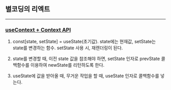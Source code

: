 ## 별코딩의 리엑트

--- 
### [useContext + Context API](https://www.youtube.com/watch?v=LwvXVEHS638&ab_channel=%EB%B3%84%EC%BD%94%EB%94%A9)

1. const[state, setState] = useState(초기값). state에는 현재값, setState는 state를 변경하는 함수. setState 사용 시, 재렌더링이 된다.

2. state를 변경할 때, 이전 state 값을 참조해야 하면, setState 인자로 prevState 콜백함수를 이용하여 newState를 리턴하도록 한다.

3. useState에 값을 받아올 때, 무거운 작업을 할 때, useState 인자로 콜백함수를 넣는다. 
